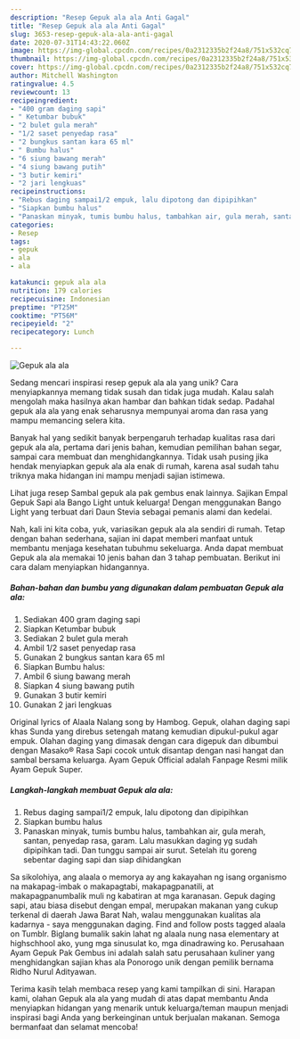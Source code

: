 ```yaml
---
description: "Resep Gepuk ala ala Anti Gagal"
title: "Resep Gepuk ala ala Anti Gagal"
slug: 3653-resep-gepuk-ala-ala-anti-gagal
date: 2020-07-31T14:43:22.060Z
image: https://img-global.cpcdn.com/recipes/0a2312335b2f24a8/751x532cq70/gepuk-ala-ala-foto-resep-utama.jpg
thumbnail: https://img-global.cpcdn.com/recipes/0a2312335b2f24a8/751x532cq70/gepuk-ala-ala-foto-resep-utama.jpg
cover: https://img-global.cpcdn.com/recipes/0a2312335b2f24a8/751x532cq70/gepuk-ala-ala-foto-resep-utama.jpg
author: Mitchell Washington
ratingvalue: 4.5
reviewcount: 13
recipeingredient:
- "400 gram daging sapi"
- " Ketumbar bubuk"
- "2 bulet gula merah"
- "1/2 saset penyedap rasa"
- "2 bungkus santan kara 65 ml"
- " Bumbu halus"
- "6 siung bawang merah"
- "4 siung bawang putih"
- "3 butir kemiri"
- "2 jari lengkuas"
recipeinstructions:
- "Rebus daging sampai1/2 empuk, lalu dipotong dan dipipihkan"
- "Siapkan bumbu halus"
- "Panaskan minyak, tumis bumbu halus, tambahkan air, gula merah, santan, penyedap rasa, garam. Lalu masukkan daging yg sudah dipipihkan tadi. Dan tunggu sampai air surut. Setelah itu goreng sebentar daging sapi dan siap dihidangkan"
categories:
- Resep
tags:
- gepuk
- ala
- ala

katakunci: gepuk ala ala 
nutrition: 179 calories
recipecuisine: Indonesian
preptime: "PT25M"
cooktime: "PT56M"
recipeyield: "2"
recipecategory: Lunch

---
```



![Gepuk ala ala](https://img-global.cpcdn.com/recipes/0a2312335b2f24a8/751x532cq70/gepuk-ala-ala-foto-resep-utama.jpg)

Sedang mencari inspirasi resep gepuk ala ala yang unik? Cara menyiapkannya memang tidak susah dan tidak juga mudah. Kalau salah mengolah maka hasilnya akan hambar dan bahkan tidak sedap. Padahal gepuk ala ala yang enak seharusnya mempunyai aroma dan rasa yang mampu memancing selera kita.

Banyak hal yang sedikit banyak berpengaruh terhadap kualitas rasa dari gepuk ala ala, pertama dari jenis bahan, kemudian pemilihan bahan segar, sampai cara membuat dan menghidangkannya. Tidak usah pusing jika hendak menyiapkan gepuk ala ala enak di rumah, karena asal sudah tahu triknya maka hidangan ini mampu menjadi sajian istimewa.

Lihat juga resep Sambal gepuk ala pak gembus enak lainnya. Sajikan Empal Gepuk Sapi ala Bango Light untuk keluarga! Dengan menggunakan Bango Light yang terbuat dari Daun Stevia sebagai pemanis alami dan kedelai.


Nah, kali ini kita coba, yuk, variasikan gepuk ala ala sendiri di rumah. Tetap dengan bahan sederhana, sajian ini dapat memberi manfaat untuk membantu menjaga kesehatan tubuhmu sekeluarga. Anda dapat membuat Gepuk ala ala memakai 10 jenis bahan dan 3 tahap pembuatan. Berikut ini cara dalam menyiapkan hidangannya.

<!--inarticleads1-->

##### Bahan-bahan dan bumbu yang digunakan dalam pembuatan Gepuk ala ala:

1. Sediakan 400 gram daging sapi
1. Siapkan  Ketumbar bubuk
1. Sediakan 2 bulet gula merah
1. Ambil 1/2 saset penyedap rasa
1. Gunakan 2 bungkus santan kara 65 ml
1. Siapkan  Bumbu halus:
1. Ambil 6 siung bawang merah
1. Siapkan 4 siung bawang putih
1. Gunakan 3 butir kemiri
1. Gunakan 2 jari lengkuas


Original lyrics of Alaala Nalang song by Hambog. Gepuk, olahan daging sapi khas Sunda yang direbus setengah matang kemudian dipukul-pukul agar empuk. Olahan daging yang dimasak dengan cara digepuk dan dibumbui dengan Masako® Rasa Sapi cocok untuk disantap dengan nasi hangat dan sambal bersama keluarga. Ayam Gepuk Official adalah Fanpage Resmi milik Ayam Gepuk Super. 

<!--inarticleads2-->

##### Langkah-langkah membuat Gepuk ala ala:

1. Rebus daging sampai1/2 empuk, lalu dipotong dan dipipihkan
1. Siapkan bumbu halus
1. Panaskan minyak, tumis bumbu halus, tambahkan air, gula merah, santan, penyedap rasa, garam. Lalu masukkan daging yg sudah dipipihkan tadi. Dan tunggu sampai air surut. Setelah itu goreng sebentar daging sapi dan siap dihidangkan


Sa sikolohiya, ang alaala o memorya ay ang kakayahan ng isang organismo na makapag-imbak o makapagtabi, makapagpanatili, at makapagpanumbalik muli ng kabatiran at mga karanasan. Gepuk daging sapi, atau biasa disebut dengan empal, merupakan makanan yang cukup terkenal di daerah Jawa Barat Nah, walau menggunakan kualitas ala kadarnya - saya menggunakan daging. Find and follow posts tagged alaala on Tumblr. Biglang bumalik sakin lahat ng alaala nung nasa elementary at highschhool ako, yung mga sinusulat ko, mga dinadrawing ko. Perusahaan Ayam Gepuk Pak Gembus ini adalah salah satu perusahaan kuliner yang menghidangkan sajian khas ala Ponorogo unik dengan pemilik bernama Ridho Nurul Adityawan. 

Terima kasih telah membaca resep yang kami tampilkan di sini. Harapan kami, olahan Gepuk ala ala yang mudah di atas dapat membantu Anda menyiapkan hidangan yang menarik untuk keluarga/teman maupun menjadi inspirasi bagi Anda yang berkeinginan untuk berjualan makanan. Semoga bermanfaat dan selamat mencoba!
